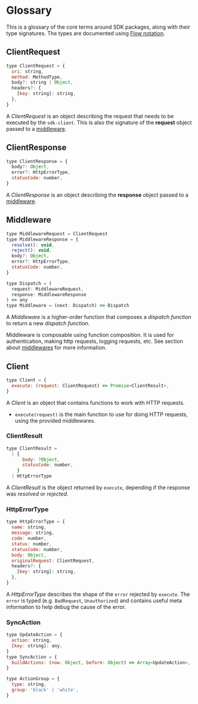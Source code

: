# Glossary

This is a glossary of the core terms around SDK packages, along with their type signatures. The types are documented using [Flow notation](https://flowtype.org/docs/quick-reference.html).

## ClientRequest

```js
type ClientRequest = {
  uri: string,
  method: MethodType,
  body?: string | Object,
  headers?: {
    [key: string]: string,
  },
}
```

A _ClientRequest_ is an object describing the request that needs to be executed by the `sdk-client`. This is also the signature of the **request** object passed to a [middleware](/sdk/Middlewares.md).

## ClientResponse

```js
type ClientResponse = {
  body?: Object,
  error?: HttpErrorType,
  statusCode: number,
}
```

A _ClientResponse_ is an object describing the **response** object passed to a [middleware](/sdk/Middlewares.md).

## Middleware

```js
type MiddlewareRequest = ClientRequest
type MiddlewareResponse = {
  resolve(): void,
  reject(): void,
  body?: Object,
  error?: HttpErrorType,
  statusCode: number,
}

type Dispatch = (
  request: MiddlewareRequest,
  response: MiddlewareResponse
) => any
type Middleware = (next: Dispatch) => Dispatch
```

A _Middleware_ is a higher-order function that composes a _dispatch function_ to return a new _dispatch function_.

Middleware is composable using function composition. It is used for authentication, making http requests, logging requests, etc. See section about [middlewares](/sdk/Middlewares.md) for more information.

## Client

```js
type Client = {
  execute: (request: ClientRequest) => Promise<ClientResult>,
}
```

A _Client_ is an object that contains functions to work with HTTP requests.

* `execute(request)` is the main function to use for doing HTTP requests, using the provided middlewares.

### ClientResult

```js
type ClientResult =
  | {
      body: ?Object,
      statusCode: number,
    }
  | HttpErrorType
```

A _ClientResult_ is the object returned by `execute`, depending if the response was _resolved_ or _rejected_.

### HttpErrorType

```js
type HttpErrorType = {
  name: string,
  message: string,
  code: number,
  status: number,
  statusCode: number,
  body: Object,
  originalRequest: ClientRequest,
  headers?: {
    [key: string]: string,
  },
}
```

A _HttpErrorType_ describes the shape of the `error` rejected by `execute`. The `error` is typed (e.g. `BadRequest`, `Unauthorized`) and contains useful meta information to help debug the cause of the error.

### SyncAction

```js
type UpdateAction = {
  action: string,
  [key: string]: any,
}
type SyncAction = {
  buildActions: (now: Object, before: Object) => Array<UpdateAction>,
}

type ActionGroup = {
  type: string,
  group: 'black' | 'white',
}
```
